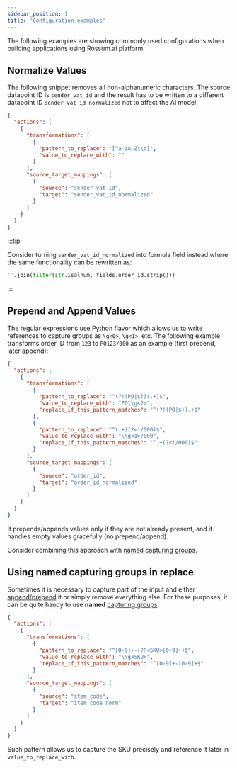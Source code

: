 ```yaml
---
sidebar_position: 1
title: 'Configuration examples'
---
```


The following examples are showing commonly used configurations when building applications using Rossum.ai platform.

## Normalize Values

The following snippet removes all non-alphanumeric characters. The source datapoint ID is `sender_vat_id` and the result has to be written to a different datapoint ID `sender_vat_id_normalized` not to affect the AI model.

```json
{
  "actions": [
    {
      "transformations": [
        {
          "pattern_to_replace": "[^a-zA-Z\\d]",
          "value_to_replace_with": ""
        }
      ],
      "source_target_mappings": [
        {
          "source": "sender_vat_id",
          "target": "sender_vat_id_normalized"
        }
      ]
    }
  ]
}
```

:::tip

Consider turning `sender_vat_id_normalized` into formula field instead where the same functionality can be rewritten as:

```python
''.join(filter(str.isalnum, fields.order_id.strip()))
```

:::

## Prepend and Append Values

The regular expressions use Python flavor which allows us to write references to capture groups as `\g<0>`, `\g<1>`, etc. The following example transforms order ID from `123` to `PO123/000` as an example (first prepend, later append):

```json
{
  "actions": [
    {
      "transformations": [
        {
          "pattern_to_replace": "^(?!(PO|$))(.+)$",
          "value_to_replace_with": "PO\\g<2>",
          "replace_if_this_pattern_matches": "^(?!(PO|$)).+$"
        },
        {
          "pattern_to_replace": "^(.+)(?<!/000)$",
          "value_to_replace_with": "\\g<1>/000",
          "replace_if_this_pattern_matches": "^.+(?<!/000)$"
        }
      ],
      "source_target_mappings": [
        {
          "source": "order_id",
          "target": "order_id_normalized"
        }
      ]
    }
  ]
}
```

It prepends/appends values only if they are not already present, and it handles empty values gracefully (no prepend/append).

Consider combining this approach with [named capturing groups](#using-named-capturing-groups-in-replace).

## Using named capturing groups in replace

Sometimes it is necessary to capture part of the input and either [append/prepend](#prepend-and-append-values) it or simply remove everything else. For these purposes, it can be quite handy to use **named** [capturing groups](https://docs.python.org/3/howto/regex.html#non-capturing-and-named-groups):

```json
{
  "actions": [
    {
      "transformations": [
        {
          "pattern_to_replace": "^[0-9]+-(?P<SKU>[0-9]+)$",
          "value_to_replace_with": "\\g<SKU>",
          "replace_if_this_pattern_matches": "^[0-9]+-[0-9]+$"
        }
      ],
      "source_target_mappings": [
        {
          "source": "item_code",
          "target": "item_code_norm"
        }
      ]
    }
  ]
}
```

Such pattern allows us to capture the SKU precisely and reference it later in `value_to_replace_with`.
